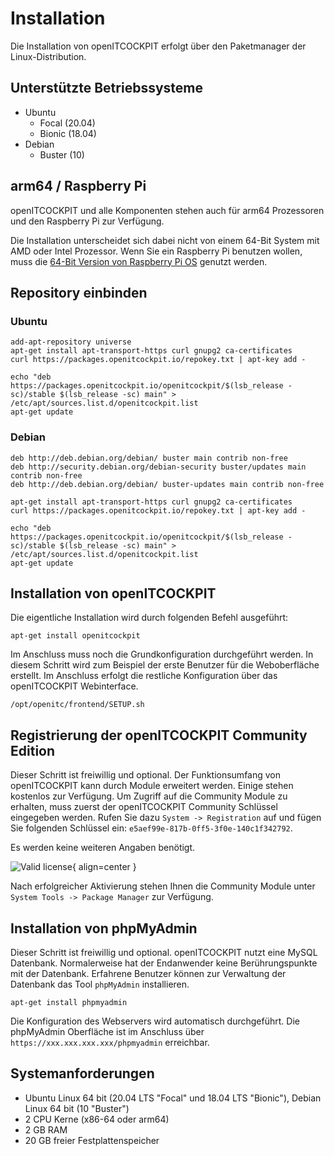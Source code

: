 # Installation

Die Installation von openITCOCKPIT erfolgt über den Paketmanager der Linux-Distribution.

## Unterstützte Betriebssysteme

- Ubuntu
    - Focal (20.04)
    - Bionic (18.04)
- Debian
    - Buster (10)

## arm64 / Raspberry Pi
openITCOCKPIT und alle Komponenten stehen auch für arm64 Prozessoren und den Raspberry Pi zur Verfügung.

Die Installation unterscheidet sich dabei nicht von einem 64-Bit System mit AMD oder Intel Prozessor. Wenn Sie ein Raspberry Pi benutzen wollen, muss die [64-Bit Version von Raspberry Pi OS](https://downloads.raspberrypi.org/raspios_arm64/images/) genutzt werden.

## Repository einbinden
### Ubuntu

```
add-apt-repository universe
apt-get install apt-transport-https curl gnupg2 ca-certificates
curl https://packages.openitcockpit.io/repokey.txt | apt-key add -

echo "deb https://packages.openitcockpit.io/openitcockpit/$(lsb_release -sc)/stable $(lsb_release -sc) main" > /etc/apt/sources.list.d/openitcockpit.list
apt-get update
```

### Debian

```
deb http://deb.debian.org/debian/ buster main contrib non-free
deb http://security.debian.org/debian-security buster/updates main contrib non-free
deb http://deb.debian.org/debian/ buster-updates main contrib non-free
```

```
apt-get install apt-transport-https curl gnupg2 ca-certificates
curl https://packages.openitcockpit.io/repokey.txt | apt-key add -

echo "deb https://packages.openitcockpit.io/openitcockpit/$(lsb_release -sc)/stable $(lsb_release -sc) main" > /etc/apt/sources.list.d/openitcockpit.list
apt-get update
```

## Installation von openITCOCKPIT
Die eigentliche Installation wird durch folgenden Befehl ausgeführt:
```
apt-get install openitcockpit
```

Im Anschluss muss noch die Grundkonfiguration durchgeführt werden. In diesem Schritt wird zum Beispiel der erste Benutzer für die Weboberfläche erstellt. Im Anschluss erfolgt die restliche Konfiguration über das openITCOCKPIT Webinterface.

```
/opt/openitc/frontend/SETUP.sh
```

## Registrierung der openITCOCKPIT Community Edition

Dieser Schritt ist freiwillig und optional. Der Funktionsumfang von openITCOCKPIT kann durch Module erweitert werden. Einige stehen kostenlos zur Verfügung. Um Zugriff auf die Community Module zu erhalten, muss zuerst der openITCOCKPIT Community Schlüssel eingegeben werden. Rufen Sie dazu `System -> Registration` auf und fügen Sie folgenden Schlüssel ein: `e5aef99e-817b-0ff5-3f0e-140c1f342792`. 

Es werden keine weiteren Angaben benötigt.

![Valid license](/images/openITCOCKPIT-v4-valid-license.png){ align=center }

Nach erfolgreicher Aktivierung stehen Ihnen die Community Module unter `System Tools -> Package Manager` zur Verfügung.

## Installation von phpMyAdmin

Dieser Schritt ist freiwillig und optional. openITCOCKPIT nutzt eine MySQL Datenbank. Normalerweise hat der Endanwender keine Berührungspunkte mit der Datenbank. Erfahrene Benutzer können zur Verwaltung der Datenbank das Tool `phpMyAdmin` installieren.

```
apt-get install phpmyadmin
```

Die Konfiguration des Webservers wird automatisch durchgeführt. Die phpMyAdmin Oberfläche ist im Anschluss über `https://xxx.xxx.xxx.xxx/phpmyadmin` erreichbar.

## Systemanforderungen

- Ubuntu Linux 64 bit (20.04 LTS "Focal" und 18.04 LTS "Bionic"), Debian Linux 64 bit (10 "Buster")
- 2 CPU Kerne (x86-64 oder arm64)
- 2 GB RAM
- 20 GB freier Festplattenspeicher
